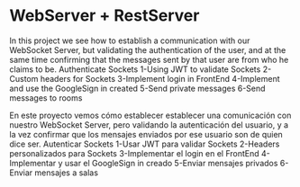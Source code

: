 # WebServer + RestServer
In this project we see how to establish a communication with our WebSocket Server, but validating the authentication of the user, and at the same time confirming that the messages sent by that user are from who he claims to be.
Authenticate Sockets
1-Using JWT to validate Sockets
2-Custom headers for Sockets
3-Implement login in FrontEnd
4-Implement and use the GoogleSign in created
5-Send private messages
6-Send messages to rooms


En este proyecto vemos cómo establecer establecer una comunicación con nuestro WebSocket Server, pero validando la autenticación del usuario, y a la vez confirmar que los mensajes enviados por ese usuario son de quien dice ser.
Autenticar Sockets
1-Usar JWT para validar Sockets
2-Headers personalizados para Sockets
3-Implementar el login en el FrontEnd
4-Implementar y usar el GoogleSign in creado
5-Enviar mensajes privados
6-Enviar mensajes a salas
